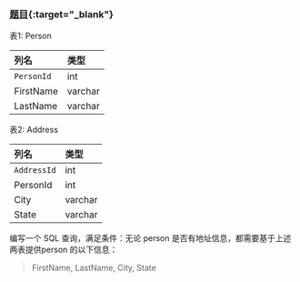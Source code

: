 ### [题目](https://leetcode.cn/problems/combine-two-tables){:target="_blank"}

表1: Person

| 列名         | 类型      |
|:-----------|:--------|
| `PersonId` | int     |
| FirstName  | varchar |
| LastName   | varchar |

表2: Address

| 列名          | 类型      |
|:------------|:--------|
| `AddressId` | int     |
| PersonId    | int     |
| City        | varchar |
| State       | varchar |

编写一个 SQL 查询，满足条件：无论 person 是否有地址信息，都需要基于上述两表提供person 的以下信息：

> FirstName, LastName, City, State
